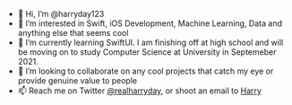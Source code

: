 - 👋 Hi, I’m @harryday123
- 👀 I’m interested in Swift, iOS Development, Machine Learning, Data and anything else that seems cool
- 🌱 I’m currently learning SwiftUI. I am finishing off at high school and will be moving on to study Computer Science at University in Septemeber 2021.
- 💞️ I’m looking to collaborate on any cool projects that catch my eye or provide genuine value to people
- 📫 Reach me on Twitter [@realharryday](https://www.twitter.com/realharryday), or shoot an email to [Harry](mailto:contact@harryday.xyz)

<!---
harryday123/harryday123 is a ✨ special ✨ repository because its `README.md` (this file) appears on your GitHub profile.
You can click the Preview link to take a look at your changes.
--->
